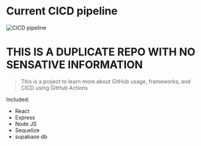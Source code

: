 
# Current CICD pipeline

![CICD pipeline](https://github.com/user-attachments/assets/c0c9e918-dcf4-4239-a059-c4f0421d883d)

# THIS IS A DUPLICATE REPO WITH NO SENSATIVE INFORMATION
> This is a project to learn more about GitHub usage, frameworks, and CICD using GitHub Actions

Included:
- React
- Express
- Node JS
- Sequelize 
- supabase db
 
